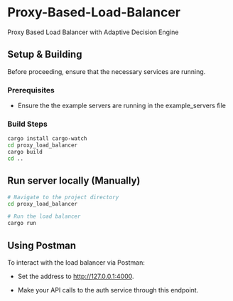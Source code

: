 # Proxy-Based-Load-Balancer
Proxy Based Load Balancer with Adaptive Decision Engine


## Setup & Building

Before proceeding, ensure that the necessary services are running.

### Prerequisites

- Ensure the the example servers are running in the example_servers file

### Build Steps

```bash
cargo install cargo-watch
cd proxy_load_balancer
cargo build
cd ..
```

## Run server locally (Manually)

```bash
# Navigate to the project directory
cd proxy_load_balancer

# Run the load balancer
cargo run
```

##  Using Postman

To interact with the load balancer via Postman:

- Set the address to http://127.0.0.1:4000.

- Make your API calls to the auth service through this endpoint.
